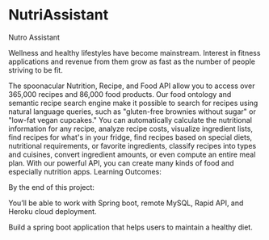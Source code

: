 # NutriAssistant
Nutro Assistant

Wellness and healthy lifestyles have become mainstream. Interest in fitness applications and revenue from them grow as fast as the number of people striving to be fit.

The spoonacular Nutrition, Recipe, and Food API allow you to access over 365,000 recipes and 86,000 food products. Our food ontology and semantic recipe search engine make it possible to search for recipes using natural language queries, such as "gluten-free brownies without sugar" or "low-fat vegan cupcakes." You can automatically calculate the nutritional information for any recipe, analyze recipe costs, visualize ingredient lists, find recipes for what's in your fridge, find recipes based on special diets, nutritional requirements, or favorite ingredients, classify recipes into types and cuisines, convert ingredient amounts, or even compute an entire meal plan. With our powerful API, you can create many kinds of food and especially nutrition apps.
Learning Outcomes:

By the end of this project:

You’ll be able to work with Spring boot, remote MySQL, Rapid API, and Heroku cloud deployment. 

Build a spring boot application that helps users to maintain a healthy diet.
